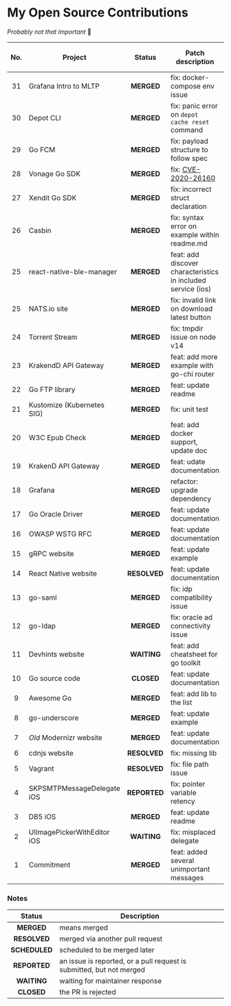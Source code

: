 # My Open Source Contributions

*Probably not that important* 🤷

| No. | Project | Status | Patch description | Pull request link |
| :-: | ------- | :----: | ----------- | :--: |
| 31 | Grafana Intro to MLTP | **MERGED** | fix: docker-compose env issue | [pr link](https://github.com/grafana/intro-to-mltp/pull/70) |
| 30 | Depot CLI | **MERGED** | fix: panic error on `depot cache reset` command | [pr link](https://github.com/depot/cli/pull/127) |
| 29 | Go FCM | **MERGED** | fix: payload structure to follow spec | [PR link](https://github.com/appleboy/go-fcm/pull/33) |
| 28 | Vonage Go SDK | **MERGED** | fix: [CVE-2020-26160](https://github.com/advisories/GHSA-w73w-5m7g-f7qc) | [PR link](https://github.com/Vonage/vonage-go-sdk/pull/70) |
| 27 | Xendit Go SDK | **MERGED** | fix: incorrect struct declaration | [PR link](https://github.com/xendit/xendit-go/pull/79) |
| 26 | Casbin | **MERGED** | fix: syntax error on example within readme.md | [PR link](https://github.com/casbin/casbin/pull/824) |
| 25 | react-native-ble-manager | **MERGED** | feat: add discover characteristics in included service (ios) | [PR link](https://github.com/innoveit/react-native-ble-manager/pull/732) |
| 25 | NATS.io site | **MERGED** | fix: invalid link on download latest button | [PR link](https://github.com/nats-io/nats-site/pull/644) |
| 24 | Torrent Stream | **MERGED** | fix: tmpdir issue on node v14 | [PR link](https://github.com/mafintosh/torrent-stream/pull/208) |
| 23 | KrakendD API Gateway | **MERGED** | feat: add more example with go-chi router | [PR link](https://github.com/devopsfaith/krakend-examples/pull/2) |
| 22 | Go FTP library | **MERGED** | feat: update readme | [PR link](https://github.com/jlaffaye/ftp/pull/187) |
| 21 | Kustomize (Kubernetes SIG) | **MERGED** | fix: unit test | [PR link](https://github.com/kubernetes-sigs/kustomize/pull/2383) |
| 20 | W3C Epub Check | **MERGED** | feat: add docker support, update doc | [PR link](https://github.com/w3c/epubcheck/pull/1127) |
| 19 | KrakenD API Gateway | **MERGED** | feat: udate documentation | [PR link](https://github.com/devopsfaith/krakend-documentation/pull/68) |
| 18 | Grafana | **MERGED** | refactor: upgrade dependency | [PR link](https://github.com/grafana/grafana/pull/22376) |
| 17 | Go Oracle Driver | **MERGED** | feat: update documentation | [PR link](https://github.com/godror/godror/pull/20) |
| 16 | OWASP WSTG RFC | **MERGED** | feat: update documentation | [PR link](https://github.com/OWASP/wstg/pull/274) |
| 15 | gRPC website | **MERGED** | feat: update example | [PR link](https://github.com/grpc/grpc.io/pull/72) |
| 14 | React Native website | **RESOLVED** | feat: update documentation | [PR link](https://github.com/facebook/react-native-website/issues/1554) |
| 13 | go-saml | **MERGED** | fix: idp compatibility issue | [PR link](https://github.com/crewjam/saml/pull/217) |
| 12 | go-ldap | **MERGED** | fix: oracle ad connectivity issue | [PR link](https://github.com/eaciit/ldap/pull/2) |
| 11 | Devhints website | **WAITING** | feat: add cheatsheet for go toolkit | [PR link](https://github.com/rstacruz/cheatsheets/pull/1360) |
| 10 | Go source code | **CLOSED** | feat: update documentation | [PR link](https://github.com/golang/go/pull/35681) |
| 9 | Awesome Go | **MERGED** | feat: add lib to the list | [PR link](https://github.com/avelino/awesome-go/pull/1954) |
| 8 | go-underscore | **MERGED** | feat: update example | [PR link](https://github.com/tobyhede/go-underscore/pull/11) |
| 7 | *Old* Modernizr website | **MERGED** | feat: update documentation | [PR link](https://github.com/Modernizr/the-old-modernizr.com/pull/50) |
| 6 | cdnjs website | **RESOLVED** | fix: missing lib | [PR link](https://github.com/cdnjs/cdnjs/pull/3732) |
| 5 | Vagrant | **RESOLVED** | fix: file path issue | [PR link](https://github.com/hashicorp/vagrant/pull/3306) |
| 4 | SKPSMTPMessageDelegate iOS | **REPORTED** | fix: pointer variable retency | [PR link](https://github.com/jetseven/skpsmtpmessage/pull/13) |
| 3 | DB5 iOS | **MERGED** | feat: update readme | [PR link](https://github.com/brentsimmons/DB5/pull/10) |
| 2 | UIImagePickerWithEditor iOS | **WAITING** | fix: misplaced delegate | [PR link](https://github.com/yogev77/UIImagePickerWithEditor/pull/3) |
| 1 | Commitment | **MERGED** | feat: added several unimportant messages | [PR link](https://github.com/ngerakines/commitment/pull/53) |

### Notes

| Status | Description |
| :----: | ----------- |
| **MERGED** | means merged |
| **RESOLVED** | merged via another pull request |
| **SCHEDULED** | scheduled to be merged later |
| **REPORTED** | an issue is reported, or a pull request is submitted, but not merged |
| **WAITING** | waiting for maintainer response |
| **CLOSED** | the PR is rejected |
